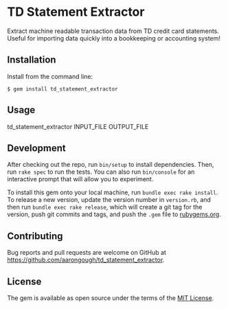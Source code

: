 # TD Statement Extractor

Extract machine readable transaction data from TD credit card statements. Useful for importing data quickly into a bookkeeping or accounting system!

## Installation

Install from the command line:

    $ gem install td_statement_extractor

## Usage

td_statement_extractor INPUT_FILE OUTPUT_FILE

## Development

After checking out the repo, run `bin/setup` to install dependencies. Then, run `rake spec` to run the tests. You can also run `bin/console` for an interactive prompt that will allow you to experiment.

To install this gem onto your local machine, run `bundle exec rake install`. To release a new version, update the version number in `version.rb`, and then run `bundle exec rake release`, which will create a git tag for the version, push git commits and tags, and push the `.gem` file to [rubygems.org](https://rubygems.org).

## Contributing

Bug reports and pull requests are welcome on GitHub at https://github.com/aarongough/td_statement_extractor.

## License

The gem is available as open source under the terms of the [MIT License](https://opensource.org/licenses/MIT).
